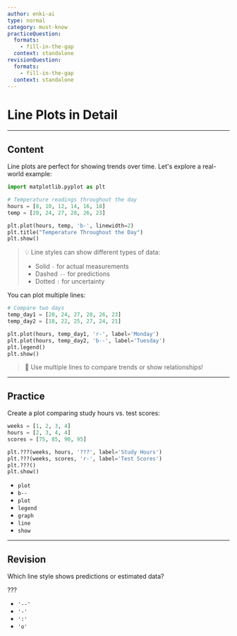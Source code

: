 ```yaml
---
author: enki-ai
type: normal
category: must-know
practiceQuestion:
  formats:
    - fill-in-the-gap
  context: standalone
revisionQuestion:
  formats:
    - fill-in-the-gap
  context: standalone
---
```


# Line Plots in Detail

---
## Content

Line plots are perfect for showing trends over time. Let's explore a real-world example:

```python
import matplotlib.pyplot as plt

# Temperature readings throughout the day
hours = [8, 10, 12, 14, 16, 18]
temp = [20, 24, 27, 28, 26, 23]

plt.plot(hours, temp, 'b-', linewidth=2)
plt.title("Temperature Throughout the Day")
plt.show()
```

> 💡 Line styles can show different types of data:
> - Solid `-` for actual measurements
> - Dashed `--` for predictions
> - Dotted `:` for uncertainty

You can plot multiple lines:

```python
# Compare two days
temp_day1 = [20, 24, 27, 28, 26, 23]
temp_day2 = [18, 22, 25, 27, 24, 21]

plt.plot(hours, temp_day1, 'r-', label='Monday')
plt.plot(hours, temp_day2, 'b--', label='Tuesday')
plt.legend()
plt.show()
```

> 🎯 Use multiple lines to compare trends or show relationships!

---
## Practice

Create a plot comparing study hours vs. test scores:

```python
weeks = [1, 2, 3, 4]
hours = [2, 3, 4, 4]
scores = [75, 85, 90, 95]

plt.???(weeks, hours, '???', label='Study Hours')
plt.???(weeks, scores, 'r-', label='Test Scores')
plt.???()
plt.show()
```

- `plot`
- `b--`
- `plot`
- `legend`
- `graph`
- `line`
- `show`

---
## Revision

Which line style shows predictions or estimated data?

???

- `'--'`
- `'-'`
- `':'`
- `'o'` 